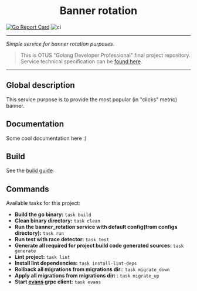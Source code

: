 <p align="center">
    <h1 align="center">Banner rotation </h1>
</p>

[![Go Report Card](https://goreportcard.com/badge/github.com/Raschudesny/otus_project)](https://goreportcard.com/report/github.com/Raschudesny/otus_project)
![ci](https://github.com/Raschudesny/otus_project/actions/workflows/ci.yaml/badge.svg)

---
_Simple service for banner rotation purposes._
> This is OTUS "Golang Developer Professional" final project repository. Service technical specification can be [found here](docs/tz.md).
--- 

## Global description

This service purpose is to provide the most popular (in "clicks" metric) banner. 

## Documentation

Some cool documentation here :)

## Build

See the [build guide](docs/build-guide.md).

## Commands
Available tasks for this project:

* **Build the go binary:** `task build`
* **Clean binary directory:** `task clean`
* **Run the banner_rotation service with default config(from configs directory):** `task run`
* **Run test with race detector:** `task test`
* **Generate all required for project build code generated sources:** `task generate`
* **Lint project:** `task lint`
* **Install lint dependencies:** `task install-lint-deps`
* **Rollback all migrations from migrations dir:**: `task migrate_down`
* **Apply all migrations from migrations dir:** : `task migrate_up`
* **Start [evans](https://github.com/ktr0731/evans) grpc  client:** `task evans`

